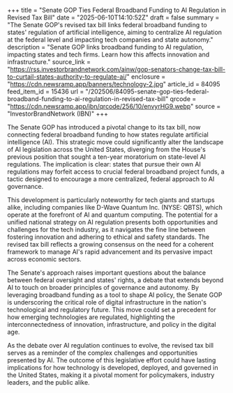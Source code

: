 +++
title = "Senate GOP Ties Federal Broadband Funding to AI Regulation in Revised Tax Bill"
date = "2025-06-10T14:10:52Z"
draft = false
summary = "The Senate GOP's revised tax bill links federal broadband funding to states' regulation of artificial intelligence, aiming to centralize AI regulation at the federal level and impacting tech companies and state autonomy."
description = "Senate GOP links broadband funding to AI regulation, impacting states and tech firms. Learn how this affects innovation and infrastructure."
source_link = "https://rss.investorbrandnetwork.com/ainw/gop-senators-change-tax-bill-to-curtail-states-authority-to-regulate-ai/"
enclosure = "https://cdn.newsramp.app/banners/technology-2.jpg"
article_id = 84095
feed_item_id = 15436
url = "/202506/84095-senate-gop-ties-federal-broadband-funding-to-ai-regulation-in-revised-tax-bill"
qrcode = "https://cdn.newsramp.app/ibn/qrcode/256/10/envyrHG9.webp"
source = "InvestorBrandNetwork (IBN)"
+++

<p>The Senate GOP has introduced a pivotal change to its tax bill, now connecting federal broadband funding to how states regulate artificial intelligence (AI). This strategic move could significantly alter the landscape of AI legislation across the United States, diverging from the House's previous position that sought a ten-year moratorium on state-level AI regulations. The implication is clear: states that pursue their own AI regulations may forfeit access to crucial federal broadband project funds, a tactic designed to encourage a more centralized, federal approach to AI governance.</p><p>This development is particularly noteworthy for tech giants and startups alike, including companies like D-Wave Quantum Inc. (NYSE: QBTS), which operate at the forefront of AI and quantum computing. The potential for a unified national strategy on AI regulation presents both opportunities and challenges for the tech industry, as it navigates the fine line between fostering innovation and adhering to ethical and safety standards. The revised tax bill reflects a growing consensus on the need for a coherent framework to manage AI's rapid advancement and its pervasive impact across economic sectors.</p><p>The Senate's approach raises important questions about the balance between federal oversight and states' rights, a debate that extends beyond AI to touch on broader principles of governance and autonomy. By leveraging broadband funding as a tool to shape AI policy, the Senate GOP is underscoring the critical role of digital infrastructure in the nation's technological and regulatory future. This move could set a precedent for how emerging technologies are regulated, highlighting the interconnectedness of innovation, infrastructure, and policy in the digital age.</p><p>As the debate over AI regulation continues to evolve, the revised tax bill serves as a reminder of the complex challenges and opportunities presented by AI. The outcome of this legislative effort could have lasting implications for how technology is developed, deployed, and governed in the United States, making it a pivotal moment for policymakers, industry leaders, and the public alike.</p>